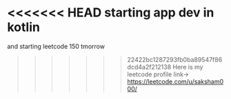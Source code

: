 <<<<<<< HEAD
starting app dev in kotlin
=======
and starting leetcode 150 tmorrow
>>>>>>> 22422bc1287293fb0ba89547f86dcd4a2f212138
Here is my leetcode profile link-> https://leetcode.com/u/saksham000/

